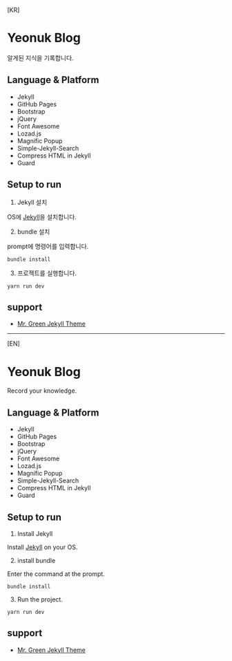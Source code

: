 [KR]

# Yeonuk Blog

알게된 지식을 기록합니다.

## Language & Platform

- Jekyll
- GitHub Pages
- Bootstrap
- jQuery
- Font Awesome
- Lozad.js
- Magnific Popup
- Simple-Jekyll-Search
- Compress HTML in Jekyll
- Guard

## Setup to run

1. Jekyll 설치

OS에 [Jekyll](https://jekyllrb.com/docs/installation/)을 설치합니다.

2. bundle 설치

prompt에 명령어를 입력합니다.

```
bundle install
```

3. 프로젝트를 실행합니다.

```
yarn run dev
```

## support

- [Mr. Green Jekyll Theme](https://github.com/MrGreensWorkshop/MrGreen-JekyllTheme)

---

[EN]

# Yeonuk Blog

Record your knowledge.

## Language & Platform

- Jekyll
- GitHub Pages
- Bootstrap
- jQuery
- Font Awesome
- Lozad.js
- Magnific Popup
- Simple-Jekyll-Search
- Compress HTML in Jekyll
- Guard

## Setup to run

1. Install Jekyll

Install [Jekyll](https://jekyllrb.com/docs/installation/) on your OS.

2. install bundle

Enter the command at the prompt.

```
bundle install
```

3. Run the project.

```
yarn run dev
```

## support

- [Mr. Green Jekyll Theme](https://github.com/MrGreensWorkshop/MrGreen-JekyllTheme)

